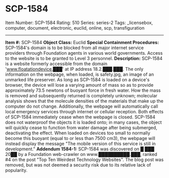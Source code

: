# SCP-1584
Item Number: SCP-1584
Rating: 510
Series: series-2
Tags: _licensebox, computer, document, electronic, euclid, online, scp, transfiguration

---

**Item #:** SCP-1584
**Object Class:** Euclid
**Special Containment Procedures:** SCP-1584's domain is to be blocked from all major internet service providers through Foundation agents in various world governments. Access to the website is to be granted to Level 3 personnel.
**Description:** SCP-1584 is a website formerly accessible from the domain 'www.floatationdevice.███' at IP address 18.2.███.███. The only information on the webpage, when loaded, is safety.jpg, an image of an unmarked life preserver.
As long as SCP-1584 is loaded on a device's browser, the device will lose a varying amount of mass so as to provide approximately 73.5 newtons of buoyant force in fresh water. How the mass is removed and subsequently returned is completely unknown; molecular analysis shows that the molecule densities of the materials that make up the computer do not change. Additionally, the webpage will automatically call local emergency services through internet or cellular reception. Both effects of SCP-1584 immediately cease when the webpage is closed. SCP-1584 does not waterproof the objects it is loaded onto; in many cases, the object will quickly cease to function from water damage after being submerged, deactivating the effect.
When loaded on devices too small to normally become this buoyant (equal to or less than 7500 cm3), the webpage will instead display the message "The mobile version of this service is still in development."
**Addendum 1584-1:** SCP-1584 was discovered on █ ███ 20██ by a Foundation web-crawler on www.██████████.███, ranked #4 on the post "Top Ten Weirdest Technology Websites". The blog post was removed, but was not deemed a security risk due to its relative lack of popularity.